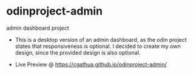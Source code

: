 # odinproject-admin
 admin dashboard project 
 * This is a desktop version of an admin dashboard, as the odin project states that responsiveness is optional. I decided to create my own design, since the provided design is also optional.

 * Live Preview @ https://cgathua.github.io/odinproject-admin/
